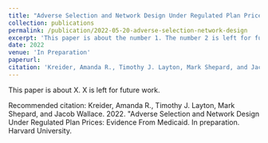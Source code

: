 ```yaml
---
title: "Adverse Selection and Network Design Under Regulated Plan Prices: Evidence From Medicaid"
collection: publications
permalink: /publication/2022-05-20-adverse-selection-network-design
excerpt: 'This paper is about the number 1. The number 2 is left for future work.'
date: 2022
venue: 'In Preparation'
paperurl: 
citation: 'Kreider, Amanda R., Timothy J. Layton, Mark Shepard, and Jacob Wallace. 2022. &quot;Adverse Selection and Network Design Under Regulated Plan Prices: Evidence From Medicaid.&quot; In preparation. Harvard University.'
---
```


This paper is about X. X is left for future work.

Recommended citation: Kreider, Amanda R., Timothy J. Layton, Mark Shepard, and Jacob Wallace. 2022. "Adverse Selection and Network Design Under Regulated Plan Prices: Evidence From Medicaid. In preparation. Harvard University.

